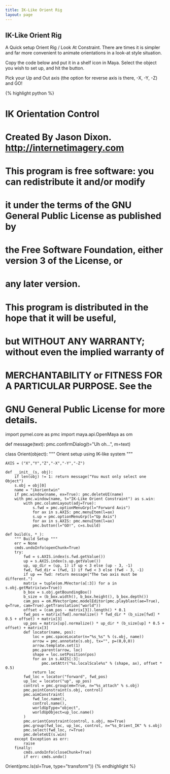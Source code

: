 ```yaml
---
title: IK-Like Orient Rig
layout: page
---
```

## IK-Like Orient Rig

A Quick setup Orient Rig / Look At Constraint. There are times it is simpler and far more convenient to animate orientations in a look-at style situation.

Copy the code below and put it in a shelf icon in Maya. Select the object you wish to set up, and hit the button.

Pick your Up and Out axis (the option for reverse axis is there, -X, -Y, -Z) and GO!

{% highlight python %}
# IK Orientation Control
# Created By Jason Dixon. http://internetimagery.com
#
# This program is free software: you can redistribute it and/or modify
# it under the terms of the GNU General Public License as published by
# the Free Software Foundation, either version 3 of the License, or
# any later version.
#
# This program is distributed in the hope that it will be useful,
# but WITHOUT ANY WARRANTY; without even the implied warranty of
# MERCHANTABILITY or FITNESS FOR A PARTICULAR PURPOSE.  See the
# GNU General Public License for more details.


import pymel.core as pmc
import maya.api.OpenMaya as om

def message(text):
    pmc.confirmDialog(t="Uh oh...", m=text)

class Orient(object):
    """ Orient setup using IK-like system """

    AXIS = ("X","Y","Z","-X","-Y","-Z")

    def __init__(s, obj):
        if len(obj) != 1: return message("You must only select one Object")
        s.obj = obj[0]
        name = "ikorientwin"
        if pmc.window(name, ex=True): pmc.deleteUI(name)
        with pmc.window(name, t="IK-Like Orient Constraint") as s.win:
            with pmc.columnLayout(adj=True):
                s.fwd = pmc.optionMenuGrp(l="Forward Axis")
                for ax in s.AXIS: pmc.menuItem(l=ax)
                s.up = pmc.optionMenuGrp(l="Up Axis")
                for ax in s.AXIS: pmc.menuItem(l=ax)
                pmc.button(l="GO!", c=s.build)

    def build(s, *_):
        """ Build Setup """
        err = None
        cmds.undoInfo(openChunk=True)
        try:
            fwd = s.AXIS.index(s.fwd.getValue())
            up = s.AXIS.index(s.up.getValue())
            up, up_dir = (up, 1) if up < 3 else (up - 3, -1)
            fwd, fwd_dir = (fwd, 1) if fwd < 3 else (fwd - 3, -1)
            if up == fwd: return message("The two axis must be different.")
            matrix = tuple(om.MVector(a[:3]) for a in s.obj.getMatrix(ws=True))
            b_box = s.obj.getBoundingBox()
            b_size = (b_box.width(), b_box.height(), b_box.depth())
            cam_pos = om.MVector(pmc.modelEditor(pmc.playblast(ae=True), q=True, cam=True).getTranslation("world"))
            offset = (cam_pos - matrix[3]).length() * 0.1
            fwd_pos = matrix[fwd].normalize() * fwd_dir * (b_size[fwd] * 0.5 + offset) + matrix[3]
            up_pos = matrix[up].normalize() * up_dir * (b_size[up] * 0.5 + offset) + matrix[3]
            def locator(name, pos):
                loc = pmc.spaceLocator(n="%s_%s" % (s.obj, name))
                arrow = pmc.annotate(s.obj, tx="", p=(0,0,0))
                arrow.template.set(1)
                pmc.parent(arrow, loc)
                shape = loc.setPosition(pos)
                for ax in s.AXIS[:3]:
                    pmc.setAttr("%s.localScale%s" % (shape, ax), offset * 0.5)
                return loc
            fwd_loc = locator("forward", fwd_pos)
            up_loc = locator("up", up_pos)
            control = pmc.group(em=True, n="%s_attach" % s.obj)
            pmc.pointConstraint(s.obj, control)
            pmc.aimConstraint(
                fwd_loc.name(),
                control.name(),
                worldUpType="object",
                worldUpObject=up_loc.name()
            )
            pmc.orientConstraint(control, s.obj, mo=True)
            pmc.group(fwd_loc, up_loc, control, n="%s_Orient_IK" % s.obj)
            pmc.select(fwd_loc, r=True)
            pmc.deleteUI(s.win)
        except Exception as err:
            raise
        finally:
            cmds.undoInfo(closeChunk=True)
            if err: cmds.undo()


Orient(pmc.ls(sl=True, type="transform"))
{% endhighlight %}
